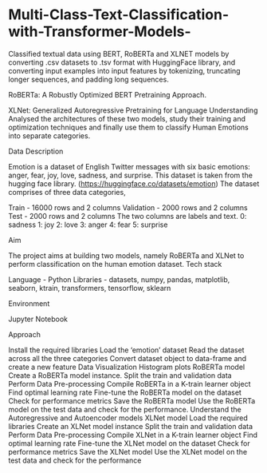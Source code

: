 # Multi-Class-Text-Classification-with-Transformer-Models-
Classified textual data using BERT, RoBERTa and XLNET models by converting .csv datasets to .tsv format with HuggingFace library, and converting input examples into input features by tokenizing, truncating longer sequences, and padding long sequences.

RoBERTa: A Robustly Optimized BERT Pretraining Approach.

XLNet: Generalized Autoregressive Pretraining for Language Understanding Analysed the architectures of these two models, study their training and optimization techniques and finally use them to classify Human Emotions into separate categories.

Data Description

Emotion is a dataset of English Twitter messages with six basic emotions: anger, fear, joy, love, sadness, and surprise. This dataset is taken from the hugging face library. (https://huggingface.co/datasets/emotion) The dataset comprises of three data categories,

Train - 16000 rows and 2 columns
Validation - 2000 rows and 2 columns
Test - 2000 rows and 2 columns The two columns are labels and text.
0: sadness
1: joy
2: love
3: anger
4: fear
5: surprise

Aim

The project aims at building two models, namely RoBERTa and XLNet to perform classification on the human emotion dataset. Tech stack

Language - Python Libraries - datasets, numpy, pandas, matplotlib, seaborn, ktrain, transformers, tensorflow, sklearn

Environment

Jupyter Notebook

Approach

Install the required libraries
Load the ‘emotion’ dataset
Read the dataset across all the three categories
Convert dataset object to data-frame and create a new feature
Data Visualization
Histogram plots
RoBERTa model
Create a RoBERTa model instance.
Split the train and validation data
Perform Data Pre-processing
Compile RoBERTa in a K-train learner object
Find optimal learning rate
Fine-tune the RoBERTa model on the dataset
Check for performance metrics
Save the RoBERTa model
Use the RoBERTa model on the test data and check for the performance.
Understand the Autoregressive and Autoencoder models
XLNet model
Load the required libraries
Create an XLNet model instance
Split the train and validation data
Perform Data Pre-processing
Compile XLNet in a K-train learner object
Find optimal learning rate
Fine-tune the XLNet model on the dataset
Check for performance metrics
Save the XLNet model
Use the XLNet model on the test data and check for the performance
